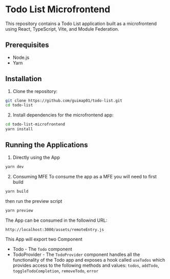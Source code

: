 # Todo List Microfrontend
This repository contains a Todo List application built as a microfrontend using React, TypeScript, Vite, and Module Federation.

## Prerequisites
* Node.js
* Yarn
## Installation
1. Clone the repository:

```bash
git clone https://github.com/guimap01/todo-list.git
cd todo-list
```
2. Install dependencies for the microfrontend app:

```bash
cd todo-list-microfrontend
yarn install
```

## Running the Applications

1. Directly using the App

```bash
yarn dev
```

2. Consuming MFE
To consume the app as a MFE you will need to first build
```bash
yarn build
```

then run the preview script
```bash
yarn preview
```

The App can be consumed in the followind URL:
```bash
http://localhost:3000/assets/remoteEntry.js
```

This App will export two Component
* Todo - The `Todo` component 
* TodoProvider - The `TodoProvider` component handles all the functionality of the Todo app and exposes a hook called `useTodos` which provides access to the following methods and values: `todos`, `addTodo`, `toggleTodoCompletion`, `removeTodo`, `error` 
